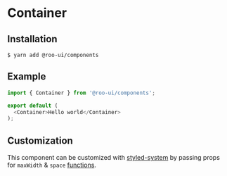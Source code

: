 # Container

<!-- STORY -->

## Installation

```shell
$ yarn add @roo-ui/components
```

## Example

```js
import { Container } from '@roo-ui/components';

export default (
  <Container>Hello world</Container>
);
```

## Customization

This component can be customized with [styled-system](https://github.com/jxnblk/styled-system) by passing props for `maxWidth` & `space` [functions](https://github.com/jxnblk/styled-system#table-of-style-props).
